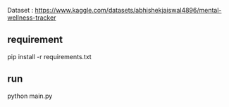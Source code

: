 Dataset : https://www.kaggle.com/datasets/abhishekjaiswal4896/mental-wellness-tracker

## requirement

pip install -r requirements.txt

## run

python main.py